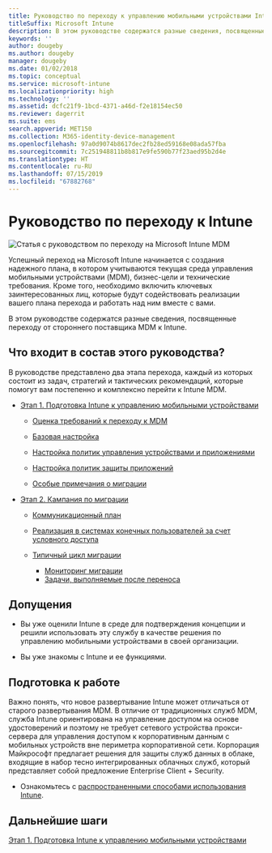 ```yaml
---
title: Руководство по переходу к управлению мобильными устройствами Intune
titleSuffix: Microsoft Intune
description: В этом руководстве содержатся разные сведения, посвященные переходу от стороннего поставщика MDM к Microsoft Intune.
keywords: ''
author: dougeby
ms.author: dougeby
manager: dougeby
ms.date: 01/02/2018
ms.topic: conceptual
ms.service: microsoft-intune
ms.localizationpriority: high
ms.technology: ''
ms.assetid: dcfc21f9-1bcd-4371-a46d-f2e18154ec50
ms.reviewer: dagerrit
ms.suite: ems
search.appverid: MET150
ms.collection: M365-identity-device-management
ms.openlocfilehash: 97a0d9074b8617dec2fb28ed59168e08ada57fba
ms.sourcegitcommit: 7c251948811b8b817e9fe590b77f23aed95b2d4e
ms.translationtype: HT
ms.contentlocale: ru-RU
ms.lasthandoff: 07/15/2019
ms.locfileid: "67882768"
---
```

# <a name="intune-migration-guide"></a>Руководство по переходу к Intune

![Статья с руководством по переходу на Microsoft Intune MDM](./media/MDM-migration-guide-art.PNG)

Успешный переход на Microsoft Intune начинается с создания надежного плана, в котором учитываются текущая среда управления мобильными устройствами (MDM), бизнес-цели и технические требования. Кроме того, необходимо включить ключевых заинтересованных лиц, которые будут содействовать реализации вашего плана перехода и работать над ним вместе с вами.

В этом руководстве содержатся разные сведения, посвященные переходу от стороннего поставщика MDM к Intune.

## <a name="whats-included-in-this-guide"></a>Что входит в состав этого руководства?

В руководстве представлено два этапа перехода, каждый из которых состоит из задач, стратегий и тактических рекомендаций, которые помогут вам постепенно и комплексно перейти к Intune MDM.

- [Этап 1. Подготовка Intune к управлению мобильными устройствами](migration-guide-prepare.md)

  - [Оценка требований к переходу к MDM](migration-guide-prepare.md#assess-mdm-requirements)

  - [Базовая настройка](migration-guide-setup.md)

  - [Настройка политик управления устройствами и приложениями](migration-guide-configure-policies.md)

  - [Настройка политик защиты приложений](migration-guide-app-protection-policies.md)

  - [Особые примечания о миграции](migration-guide-considerations.md)

- [Этап 2. Кампания по миграции](migration-guide-campaign.md)

  - [Коммуникационный план](migration-guide-communication-plan.md)

  - [Реализация в системах конечных пользователей за счет условного доступа](migration-guide-drive-adoption.md)

  - [Типичный цикл миграции](migration-guide-cycle.md)
    - [Мониторинг миграции](migration-guide-cycle.md#monitoring-migration)
    - [Задачи, выполняемые после переноса](migration-guide-cycle.md#post-migration)

## <a name="assumptions"></a>Допущения

- Вы уже оценили Intune в среде для подтверждения концепции и решили использовать эту службу в качестве решения по управлению мобильными устройствами в своей организации.

- Вы уже знакомы с Intune и ее функциями.

## <a name="before-you-begin"></a>Подготовка к работе

Важно понять, что новое развертывание Intune может отличаться от старого развертывания MDM. В отличие от традиционных служб MDM, служба Intune ориентирована на управление доступом на основе удостоверений и поэтому не требует сетевого устройства прокси-сервера для управления доступом к корпоративным данным с мобильных устройств вне периметра корпоративной сети. Корпорация Майкрософт предлагает решения для защиты служб данных в облаке, входящие в набор тесно интегрированных облачных служб, который представляет собой предложение Enterprise Client + Security.

- Ознакомьтесь с [распространенными способами использования Intune](common-scenarios.md).

## <a name="next-steps"></a>Дальнейшие шаги

[Этап 1. Подготовка Intune к управлению мобильными устройствами](migration-guide-prepare.md)
